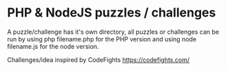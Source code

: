 # PHP & NodeJS puzzles / challenges

A puzzle/challenge has it's own directory, all puzzles or challenges can be run by using php filename.php for the PHP version and using node filename.js for the node version.

Challenges/idea inspired by CodeFights https://codefights.com/